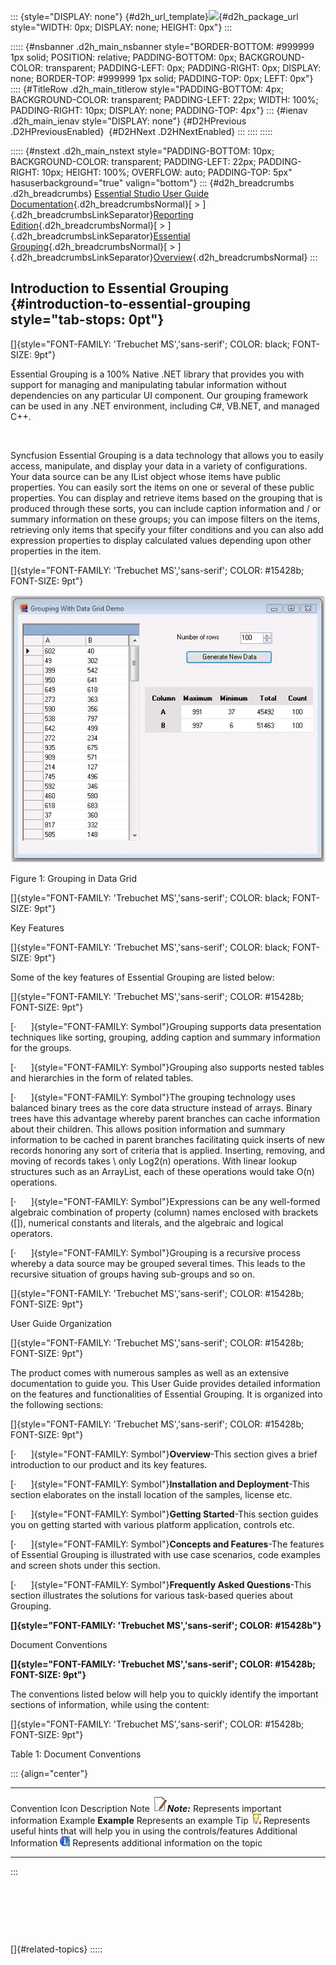 ::: {style="DISPLAY: none"}
[](ms-xhelp:///?Id=d2h_url_template){#d2h_url_template}![](!package_url!){#d2h_package_url style="WIDTH: 0px; DISPLAY: none; HEIGHT: 0px"}
:::

::::: {#nsbanner .d2h_main_nsbanner style="BORDER-BOTTOM: #999999 1px solid; POSITION: relative; PADDING-BOTTOM: 0px; BACKGROUND-COLOR: transparent; PADDING-LEFT: 0px; PADDING-RIGHT: 0px; DISPLAY: none; BORDER-TOP: #999999 1px solid; PADDING-TOP: 0px; LEFT: 0px"}
:::: {#TitleRow .d2h_main_titlerow style="PADDING-BOTTOM: 4px; BACKGROUND-COLOR: transparent; PADDING-LEFT: 22px; WIDTH: 100%; PADDING-RIGHT: 10px; DISPLAY: none; PADDING-TOP: 4px"}
::: {#ienav .d2h_main_ienav style="DISPLAY: none"}
[](ms-xhelp:///?Id=4c4518cb-625d-4e39-b2b3-86703eaeb52f){#D2HPrevious .D2HPreviousEnabled}  [](ms-xhelp:///?Id=270e673c-98db-42e0-bae4-12e64a193183){#D2HNext .D2HNextEnabled}
:::
::::
:::::

::::: {#nstext .d2h_main_nstext style="PADDING-BOTTOM: 10px; BACKGROUND-COLOR: transparent; PADDING-LEFT: 22px; PADDING-RIGHT: 10px; HEIGHT: 100%; OVERFLOW: auto; PADDING-TOP: 5px" hasuserbackground="true" valign="bottom"}
::: {#d2h_breadcrumbs .d2h_breadcrumbs}
[Essential Studio User Guide Documentation](ms-xhelp:///?Id=12457748-09e3-4d74-a240-8e049cedf030){.d2h_breadcrumbsNormal}[ \> ]{.d2h_breadcrumbsLinkSeparator}[Reporting Edition](ms-xhelp:///?Id=027aa5b6-6676-4f93-ad23-c20e8c45792e){.d2h_breadcrumbsNormal}[ \> ]{.d2h_breadcrumbsLinkSeparator}[Essential Grouping](ms-xhelp:///?Id=37faf36d-c8f0-4c7d-90e1-39deecb620a6){.d2h_breadcrumbsNormal}[ \> ]{.d2h_breadcrumbsLinkSeparator}[Overview](ms-xhelp:///?Id=4c4518cb-625d-4e39-b2b3-86703eaeb52f){.d2h_breadcrumbsNormal}
:::

## Introduction to Essential Grouping {#introduction-to-essential-grouping style="tab-stops: 0pt"}

[]{style="FONT-FAMILY: 'Trebuchet MS','sans-serif'; COLOR: black; FONT-SIZE: 9pt"} 

Essential Grouping is a 100% Native .NET library that provides you with support for managing and manipulating tabular information without dependencies on any particular UI component. Our grouping framework can be used in any .NET environment, including C#, VB.NET, and managed C++.

 

Syncfusion Essential Grouping is a data technology that allows you to easily access, manipulate, and display your data in a variety of configurations. Your data source can be any IList object whose items have public properties. You can easily sort the items on one or several of these public properties. You can display and retrieve items based on the grouping that is produced through these sorts, you can include caption information and / or summary information on these groups; you can impose filters on the items, retrieving only items that specify your filter conditions and you can also add expression properties to display calculated values depending upon other properties in the item.

[]{style="FONT-FAMILY: 'Trebuchet MS','sans-serif'; COLOR: #15428b; FONT-SIZE: 9pt"} 

![](ImagesExt/image25_0.jpg)

Figure 1: Grouping in Data Grid

[]{style="FONT-FAMILY: 'Trebuchet MS','sans-serif'; COLOR: black; FONT-SIZE: 9pt"} 

Key Features

[]{style="FONT-FAMILY: 'Trebuchet MS','sans-serif'; COLOR: black; FONT-SIZE: 9pt"} 

Some of the key features of Essential Grouping are listed below:

[]{style="FONT-FAMILY: 'Trebuchet MS','sans-serif'; COLOR: #15428b; FONT-SIZE: 9pt"} 

[·      ]{style="FONT-FAMILY: Symbol"}Grouping supports data presentation techniques like sorting, grouping, adding caption and summary information for the groups.

[·      ]{style="FONT-FAMILY: Symbol"}Grouping also supports nested tables and hierarchies in the form of related tables.

[·      ]{style="FONT-FAMILY: Symbol"}The grouping technology uses balanced binary trees as the core data structure instead of arrays. Binary trees have this advantage whereby parent branches can cache information about their children. This allows position information and summary information to be cached in parent branches facilitating quick inserts of new records honoring any sort of criteria that is applied. Inserting, removing, and moving of records takes \\ only Log2(n) operations. With linear lookup structures such as an ArrayList, each of these operations would take O(n) operations.

[·      ]{style="FONT-FAMILY: Symbol"}Expressions can be any well-formed algebraic combination of property (column) names enclosed with brackets (\[\]), numerical constants and literals, and the algebraic and logical operators.

[·      ]{style="FONT-FAMILY: Symbol"}Grouping is a recursive process whereby a data source may be grouped several times. This leads to the recursive situation of groups having sub-groups and so on.

[]{style="FONT-FAMILY: 'Trebuchet MS','sans-serif'; COLOR: #15428b; FONT-SIZE: 9pt"} 

User Guide Organization

[]{style="FONT-FAMILY: 'Trebuchet MS','sans-serif'; COLOR: #15428b; FONT-SIZE: 9pt"} 

The product comes with numerous samples as well as an extensive documentation to guide you. This User Guide provides detailed information on the features and functionalities of Essential Grouping. It is organized into the following sections:

[]{style="FONT-FAMILY: 'Trebuchet MS','sans-serif'; COLOR: #15428b; FONT-SIZE: 9pt"} 

[·      ]{style="FONT-FAMILY: Symbol"}**Overview**-This section gives a brief introduction to our product and its key features.

[·      ]{style="FONT-FAMILY: Symbol"}**Installation and Deployment**-This section elaborates on the install location of the samples, license etc.

[·      ]{style="FONT-FAMILY: Symbol"}**Getting Started**-This section guides you on getting started with various platform application, controls etc.

[·      ]{style="FONT-FAMILY: Symbol"}**Concepts and Features**-The features of Essential Grouping is illustrated with use case scenarios, code examples and screen shots under this section.

[·      ]{style="FONT-FAMILY: Symbol"}**Frequently Asked Questions**-This section illustrates the solutions for various task-based queries about Grouping.

**[]{style="FONT-FAMILY: 'Trebuchet MS','sans-serif'; COLOR: #15428b"}** 

Document Conventions

**[]{style="FONT-FAMILY: 'Trebuchet MS','sans-serif'; COLOR: #15428b; FONT-SIZE: 9pt"}** 

The conventions listed below will help you to quickly identify the important sections of information, while using the content:

[]{style="FONT-FAMILY: 'Trebuchet MS','sans-serif'; COLOR: #15428b; FONT-SIZE: 9pt"} 

Table 1: Document Conventions

::: {align="center"}
  ------------------------ ----------------------------------------- ---------------------------------------------------------------------------
  Convention               Icon                                      Description
  Note                     ![](ImagesExt/image25_1.jpg)***Note:***   Represents important information
  Example                  **Example**                               Represents an example
  Tip                      ![](ImagesExt/image25_2.jpg)              Represents useful hints that will help you in using the controls/features
  Additional Information   ![](ImagesExt/image25_3.jpg)              Represents additional information on the topic
  ------------------------ ----------------------------------------- ---------------------------------------------------------------------------
:::

 

 

 

[]{#related-topics}
:::::
